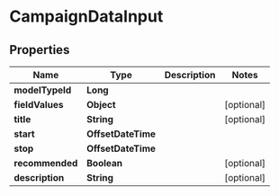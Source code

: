 

# CampaignDataInput


## Properties

| Name | Type | Description | Notes |
|------------ | ------------- | ------------- | -------------|
|**modelTypeId** | **Long** |  |  |
|**fieldValues** | **Object** |  |  [optional] |
|**title** | **String** |  |  [optional] |
|**start** | **OffsetDateTime** |  |  |
|**stop** | **OffsetDateTime** |  |  |
|**recommended** | **Boolean** |  |  [optional] |
|**description** | **String** |  |  [optional] |



